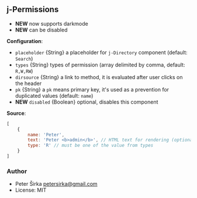 ## j-Permissions

- __NEW__ now supports darkmode
- __NEW__ can be disabled

__Configuration__:

- `placeholder` {String} a placeholder for `j-Directory` component (default: `Search`)
- `types` {String} types of permission (array delimited by comma, default: `R,W,RW`)
- `dirsource` {String} a link to method, it is evaluated after user clicks on the header
- `pk` {String} a `pk` means primary key, it's used as a prevention for duplicated values (default: `name`)
- __NEW__ `disabled` {Boolean} optional, disables this component

__Source__:

```javascript
[
	{
		name: 'Peter',
		text: 'Peter <b>admin</b>', // HTML text for rendering (optional)
		type: 'R' // must be one of the value from types
	}
]
```

### Author

- Peter Širka <petersirka@gmail.com>
- License: MIT
